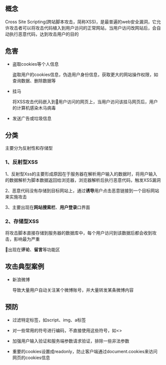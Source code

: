 
## 概念

  Cross Site Scripting(跨站脚本攻击，简称XSS)，是最普遍的web安全漏洞，它允许攻击者可以将攻击代码植入到用户访问的正常网站，当用户访问改网站后，会自动执行恶意代码，达到攻击用户的目的

## 危害

 - 盗取cookies等个人信息

    盗取用户的cookies信息，伪造用户身份信息，获取更大的网站操作权限，如查询数据、删除数据等

 - 挂马

   将XSS攻击代码嵌入到用户访问的网页上，当用户访问该挂马网页后，用户的计算机感染木马病毒

 - 发送广告或垃圾信息

## 分类

主要分为反射性和存储型

### 1、反射型XSS

 1、反射型Xss的主要形成原因在于服务器在解析用户输入的数据时，将用户输入的数据解析为脚本数据返回给浏览器，浏览器解析后执行恶意代码，触发XSS漏洞

 2、恶意代码没有存储到目标网站上，通过**诱导**用户点击恶意链接到一个目标网站来实施攻击

 3、主要出现在**网站搜索栏**、**用户登录**口界面

### 2、存储型XSS

 将攻击脚本直接存储到服务器的数据库中，每个用户访问到该数据后都会收到攻击，影响最为严重

 出现在**评论**、**留言**等功能区

## 攻击典型案例

- 新浪微博
  
  导致大量用户自动关注某个微博账号，并大量转发某条微博内容

## 预防

  - 过滤特定标签，如script、img、a标签

  - 对一些常用的符号进行编码，不直接使用这些符号，如<>

  - 加强用户输入验证和服务端参数请求验证，排除一些非法参数

  - 重要的cookies设置成readonly，防止客户端通过document.cookies来访问网页的cookies信息